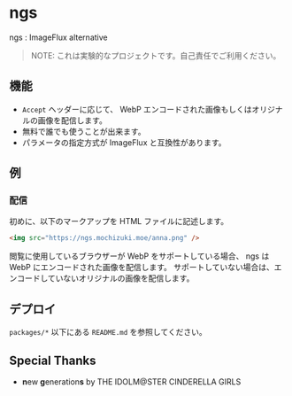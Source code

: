 # ngs

ngs : ImageFlux alternative

> NOTE: これは実験的なプロジェクトです。自己責任でご利用ください。


## 機能

* `Accept` ヘッダーに応じて、 WebP エンコードされた画像もしくはオリジナルの画像を配信します。
* 無料で誰でも使うことが出来ます。
* パラメータの指定方式が ImageFlux と互換性があります。


## 例

### 配信

初めに、以下のマークアップを HTML ファイルに記述します。

```html
<img src="https://ngs.mochizuki.moe/anna.png" />
```

閲覧に使用しているブラウザーが WebP をサポートしている場合、 ngs は WebP にエンコードされた画像を配信します。
サポートしていない場合は、エンコードしていないオリジナルの画像を配信します。


## デプロイ

`packages/*` 以下にある `README.md` を参照してください。


## Special Thanks

* **n**ew **g**eneration**s** by THE IDOLM@STER CINDERELLA GIRLS


